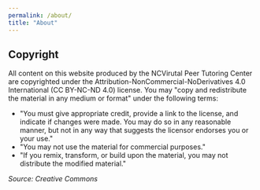```yaml
---
permalink: /about/
title: "About"
---
```


## Copyright
All content on this website produced by the NCVirutal Peer Tutoring Center are copyrighted under the Attribution-NonCommercial-NoDerivatives 4.0 International (CC BY-NC-ND 4.0) license. You may "copy and redistribute the material in any medium or format" under the following terms:
* "You must give appropriate credit, provide a link to the license, and indicate if changes were made. You may do so in any reasonable manner, but not in any way that suggests the licensor endorses you or your use."
* "You may not use the material for commercial purposes."
* "If you remix, transform, or build upon the material, you may not distribute the modified material."

_Source: Creative Commons_
